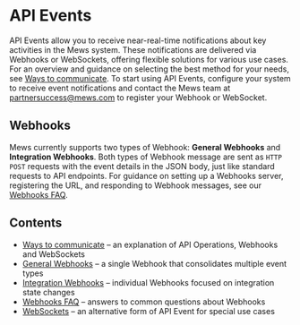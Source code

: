 # API Events

API Events allow you to receive near-real-time notifications about key activities in the Mews system.
These notifications are delivered via Webhooks or WebSockets, offering flexible solutions for various use cases.
For an overview and guidance on selecting the best method for your needs, see [Ways to communicate](communicate.md).
To start using API Events, configure your system to receive event notifications and contact the Mews team at [partnersuccess@mews.com](mailto://partnersuccess@mews.com) to register your Webhook or WebSocket.

## Webhooks

Mews currently supports two types of Webhook: __General Webhooks__ and __Integration Webhooks__.
Both types of Webhook message are sent as `HTTP POST` requests with the event details in the JSON body, just like standard requests to API endpoints.
For guidance on setting up a Webhooks server, registering the URL, and responding to Webhook messages, see our [Webhooks FAQ](wh-faq.md).

## Contents

* [Ways to communicate](communicate.md) – an explanation of API Operations, Webhooks and WebSockets
* [General Webhooks](wh-general.md) – a single Webhook that consolidates multiple event types
* [Integration Webhooks](wh-integration.md) – individual Webhooks focused on integration state changes
* [Webhooks FAQ](wh-faq.md) – answers to common questions about Webhooks
* [WebSockets](websockets.md) – an alternative form of API Event for special use cases
